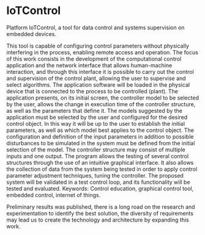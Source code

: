# IoTControl
Platform IoTControl, a tool for data control and systems supervision on embedded devices.

This tool is capable of configuring control parameters without physically interfering in the process, enabling remote access and operation. The focus of this work consists in the development of the computational control application and the network interface that allows human-machine interaction, and through this interface it is possible to carry out the control and supervision of the control plant, allowing the user to supervise and select algorithms. The application software will be loaded in the physical device that is connected to the process to be controlled (plant). The application presents, on its initial screen, the controller model to be selected by the user, allows the change in execution time of the controller structure, as well as the parameters that define it. The models suggested by the application must be selected by the user and configured for the desired control object. In this way it will be up to the user to establish the initial parameters, as well as which model best applies to the control object. The configuration and definition of the input parameters in addition to possible disturbances to be simulated in the system must be defined from the initial selection of the model. The controller structure may consist of multiple inputs and one output. The program allows the testing of several control structures through the use of an intuitive graphical interface. It also allows the collection of data from the system being tested in order to apply control parameter adjustment techniques, tuning the controller. The proposed system will be validated in a test control loop, and its functionality will be tested and evaluated. Keywords: Control education, graphical control tool, embedded control, internet of things.

Preliminary results was published, there is a long road on the research and experimentation to identify the best solution, the diversity of requirements may lead us to create the technology and architecture by expanding this work.
